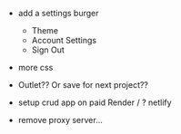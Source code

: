 - add a settings burger
    - Theme
    - Account Settings
    - Sign Out
- more css
- Outlet?? Or save for next project??

- setup crud app on paid Render / ? netlify
- remove proxy server...
